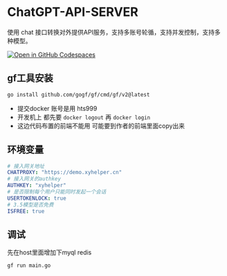 # ChatGPT-API-SERVER

使用 chat 接口转换对外提供API服务，支持多账号轮循，支持并发控制，支持多种模型。

 

[![Open in GitHub Codespaces](https://github.com/codespaces/badge.svg)](https://github.com/codespaces/new?hide_repo_select=true&ref=master&repo=747643293)

## gf工具安装
```shell
go install github.com/gogf/gf/cmd/gf/v2@latest 
```
- 提交docker 账号是用 hts999 
- 开发机上 都先要 `docker logout` 再 `docker login`
- 这边代码布置的前端不能用 可能要到作者的前端里面copy出来

## 环境变量

```yaml
# 接入网关地址
CHATPROXY: "https://demo.xyhelper.cn"
# 接入网关的authkey
AUTHKEY: "xyhelper"
# 是否限制每个用户只能同时发起一个会话
USERTOKENLOCK: true
# 3.5模型是否免费
ISFREE: true
```
## 调试
先在host里面增加下myql redis
```shell
gf run main.go
```
